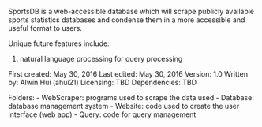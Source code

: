 SportsDB is a web-accessible database which will scrape publicly 
available sports statistics databases and condense them in a more 
accessible and useful format to users.

Unique future features include:
1)	natural language processing for query processing

First created:	May 30, 2016
Last edited:	May 30, 2016
Version:	1.0
Written by:	Alwin Hui (ahui21)
Licensing:	TBD
Dependencies:	TBD

Folders:
	- WebScraper:	programs used to scrape the data used
	- Database:		database management system
	- Website:		code used to create the user interface (web app)
	- Query:		code for query management